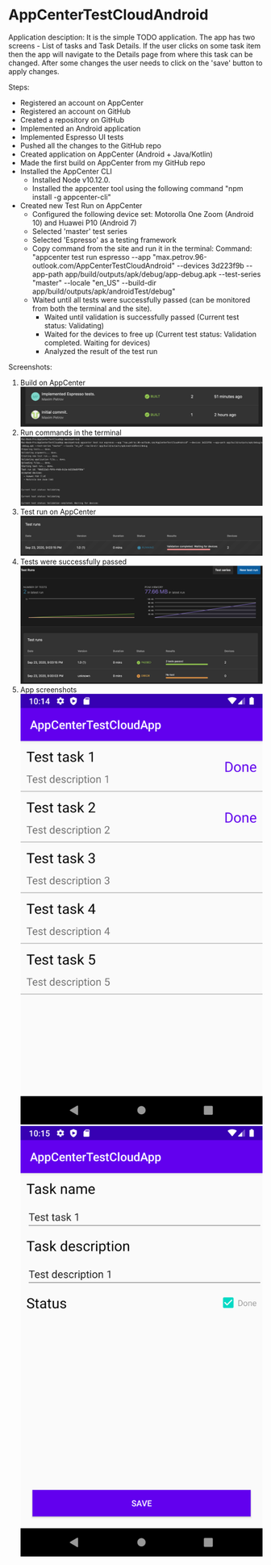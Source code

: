 # AppCenterTestCloudAndroid

Application desciption:
It is the simple TODO application. The app has two screens - List of tasks and Task Details.
If the user clicks on some task item then the app will navigate to the Details page from where this task can be changed.
After some changes the user needs to click on the 'save' button to apply changes.

Steps:

* Registered an account on AppCenter
* Registered an account on GitHub
* Created a repository on GitHub
* Implemented an Android application
* Implemented Espresso UI tests
* Pushed all the changes to the GitHub repo
* Created application on AppCenter (Android + Java/Kotlin)
* Made the first build on AppCenter from my GitHub repo
* Installed the AppCenter CLI
  * Installed Node v10.12.0.
  * Installed the appcenter tool using the following command "npm install -g appcenter-cli"  
* Created new Test Run on AppCenter
  * Configured the following device set: Motorolla One Zoom (Android 10) and Huawei P10 (Android 7)
  * Selected 'master' test series
  * Selected 'Espresso' as a testing framework
  * Copy command from the site and run it in the terminal:
    Command: "appcenter test run espresso --app "max.petrov.96-outlook.com/AppCenterTestCloudAndroid" --devices 3d223f9b --app-path app/build/outputs/apk/debug/app-debug.apk --test-series "master" --locale "en_US" --build-dir app/build/outputs/apk/androidTest/debug"
  * Waited until all tests were successfully passed (can be monitored from both the terminal and the site).
    * Waited until validation is successfully passed (Current test status: Validating)
    * Waited for the devices to free up (Current test status: Validation completed. Waiting for devices)
    * Analyzed the result of the test run

Screenshots:
1. Build on AppCenter
![Image of AppCenter Build](https://github.com/Max-Petrov/AppCenterTestCloudAndroid/blob/master/Screenshots/Successful%20builds.png)
2. Run commands in the terminal
![Image of terminal commands](https://github.com/Max-Petrov/AppCenterTestCloudAndroid/blob/master/Screenshots/Run%20commands.png)
3. Test run on AppCenter
![Image of terminal commands](https://github.com/Max-Petrov/AppCenterTestCloudAndroid/blob/master/Screenshots/Running%20tests.png)
4. Tests were successfully passed
![Image of terminal commands](https://github.com/Max-Petrov/AppCenterTestCloudAndroid/blob/master/Screenshots/Successful%20test%20run.png)
5. App screenshots
![Image of terminal commands](https://github.com/Max-Petrov/AppCenterTestCloudAndroid/blob/master/Screenshots/TaskListScreen.png)
![Image of terminal commands](https://github.com/Max-Petrov/AppCenterTestCloudAndroid/blob/master/Screenshots/TaskDetailsScreen.png)
